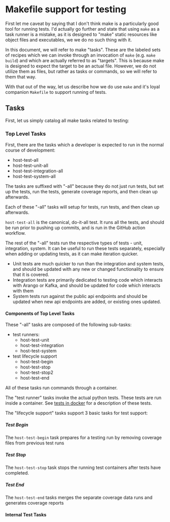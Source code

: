 # Makefile support for testing

First let me caveat by saying that I don't think make is a particularly good tool for running tests. I'd actually go further and state that using `make` as a task runner is a mistake, as it is designed to "make" static resources like object files and executables, we we do no such thing with it.

In this document, we will refer to make "tasks". These are the labeled sets of recipes which we can invoke through an invocation of `make` (e.g. `make build`) and which are actually referred to as "targets". This is because make is designed to expect the target to be an actual file. However, we do not utilize them as files, but rather as tasks or commands, so we will refer to them that way.

With that out of the way, let us describe how we do use `make` and it's loyal companion `Makefile` to support running of tests.

## Tasks

First, let us simply catalog all make tasks related to testing:

### Top Level Tasks

First, there are the tasks which a developer is expected to run in the normal course of development:

- host-test-all
- host-test-unit-all
- host-test-integration-all
- host-test-system-all

The tasks are suffixed with "-all" because they do not just run tests, but set up the tests, run the tests, generate coverage reports, and then clean up afterwards.

Each of these "-all" tasks will setup for tests, run tests, and then clean up afterwards.

`host-test-all` is the canonical, do-it-all test. It runs all the tests, and should be run prior to pushing up commits, and is run in the GitHub action workflow.

The rest of the "-all" tests run the respective types of tests - unit, integration, system. It can be useful to run these tests separately, especially when adding or updating tests, as it can make iteration quicker.

- Unit tests are much quicker to run than the integration and system tests, and should be updated with any new or changed functionality to ensure that it is covered.
- Integration tests are primarily dedicated to testing code which interacts with Arango or Kafka, and should be updated for code which interacts with them
- System tests run against the public api endpoints and should be updated when new api endpoints are added, or existing ones updated.

#### Components of Top Level Tasks

These "-all" tasks are composed of the following sub-tasks:

- test runners:
  - host-test-unit
  - host-test-integration
  - host-test-system
- test lifecycle support
  - host-test-begin
  - host-test-stop
  - host-test-stop2
  - host-test-end

All of these tasks run commands through a container.

The "test runner" tasks invoke the actual python tests. These tests are run inside a container. See [tests in docker](./docker.md) for a description of these tests.

The "lifecycle support" tasks support 3 basic tasks for test support:

##### Test Begin

The `host-test-begin` task prepares for a testing run by removing coverage files from previous test runs

##### Test Stop

The `host-test-stop` task stops the running test containers after tests have completed.

##### Test End

The `host-test-end` tasks merges the separate coverage data runs and generates coverage reports

#### Internal Test Tasks

